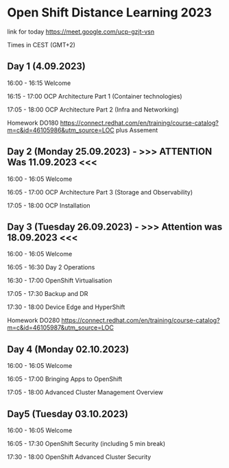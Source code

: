 # Open Shift Distance Learning 2023
link for today https://meet.google.com/ucp-gzjt-vsn

Times in CEST (GMT+2)

## Day 1 (4.09.2023)

16:00 - 16:15		Welcome

16:15 - 17:00		OCP Architecture Part 1 (Container technologies)

17:05 - 18:00		OCP Architecture Part 2 (Infra and Networking)

Homework DO180 https://connect.redhat.com/en/training/course-catalog?m=c&id=46105986&utm_source=LOC plus Assement

## Day 2 (Monday 25.09.2023)  - >>> ATTENTION Was 11.09.2023 <<<

16:00 - 16:05		Welcome

16:05 - 17:00		OCP Architecture Part 3 (Storage and Observability)

17:05 - 18:00		OCP Installation

## Day 3 (Tuesday 26.09.2023)  - >>> Attention was 18.09.2023 <<<

16:00 - 16:05		Welcome

16:05 - 16:30		Day 2 Operations

16:30 - 17:00		OpenShift Virtualisation

17:05 - 17:30		Backup and DR

17:30 - 18:00		Device Edge and HyperShift

Homework		DO280 https://connect.redhat.com/en/training/course-catalog?m=c&id=46105987&utm_source=LOC

## Day 4 (Monday 02.10.2023)

16:00 - 16:05		Welcome

16:05 - 17:00		Bringing Apps to OpenShift

17:05 - 18:00		Advanced Cluster Management Overview

## Day5 (Tuesday 03.10.2023)

16:00 - 16:05		Welcome

16:05 - 17:30		OpenShift Security (including 5 min break)

17:30 - 18:00		OpenShift Advanced Cluster Security 


